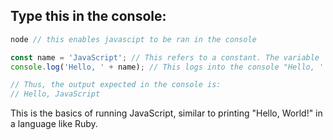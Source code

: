 ## Type this in the console:

```javascript
node // this enables javascipt to be ran in the console

const name = 'JavaScript'; // This refers to a constant. The variable 'name' is now known as 'JavaScript'
console.log('Hello, ' + name); // This logs into the console "Hello, ' + name which, in this case, is 'JavaScript')

// Thus, the output expected in the console is:
// Hello, JavaScript

```
This is the basics of running JavaScript, similar to printing "Hello, World!" in a language like Ruby.